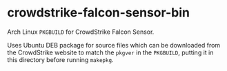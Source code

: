 # crowdstrike-falcon-sensor-bin

Arch Linux `PKGBUILD` for CrowdStrike Falcon Sensor.

Uses Ubuntu DEB package for source files which can be downloaded from the CrowdStrike website to match the `pkgver` in the `PKGBUILD`, putting it in this directory before running `makepkg`.
